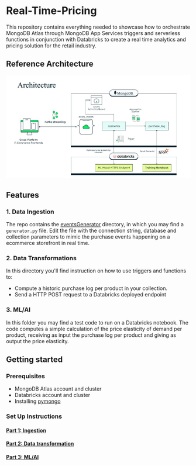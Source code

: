 # Real-Time-Pricing
This repository contains everything needed to showcase how to orchestrate MongoDB Atlas through MongoDB App Services triggers and serverless functions in conjunction with Databricks to create a real time analytics and pricing solution for the retail industry.

## Reference Architecture
![image](https://github.com/mongodb-industry-solutions/Real-Time-Pricing/blob/main/media/images/reference-architecture.jpg)

## Features

### 1. Data Ingestion

The repo contains the [eventsGenerator](https://github.com/mongodb-industry-solutions/Real-Time-Pricing/blob/ec5020c43887a28ca1e2b04eb4a4c0381513760a/Part-1-dataIngestion/eventsGenerator) directory, in which you may find a `generator.py` file. Edit the file with the connection string, database and collection parameters to mimic the purchase events happening on a ecommerce storefront in real time.

### 2. Data Transformations

In this directory you'll find instruction on how to use triggers and functions to:  

* Compute a historic purchase log per product in your collection.
* Send a HTTP POST request to a Databricks deployed endpoint 

### 3. ML/AI

In this folder you may find a test code to run on a Databricks notebook. The code computes a simple calculation of the price elasticity of demand per product, receiving as input the purchase log per product and giving as output the price elasticity.

## Getting started

### Prerequisites

* MongoDB Atlas account and cluster
* Databricks account and cluster
* Installing [pymongo](https://www.mongodb.com/docs/drivers/pymongo/)

### Set Up Instructions


#### [Part 1: Ingestion](https://github.com/mongodb-industry-solutions/Real-Time-Pricing/blob/main/Part-1-dataIngestion)

#### [Part 2: Data transformation](https://github.com/mongodb-industry-solutions/Real-Time-Pricing/blob/main/Part-2-dataTransformation)

#### [Part 3: ML/AI](https://github.com/mongodb-industry-solutions/Real-Time-Pricing/tree/main/Part-3-ML)

